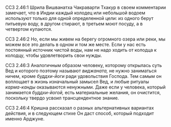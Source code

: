 ССЗ 2.46:1	Шрила Вишванатха Чакраварти Тхакур в своем комментарии замечает, что в Индии каждый колодец или небольшой водоем используют только для одной определенной цели: из одного берут питьевую воду, в другом стирают, в третьем моют посуду, а в четвертом купаются.

ССЗ 2.46:2	Но, если мы живем на берегу огромного озера или реки, мы можем все это делать в одном и том же месте. Если у нас есть постоянный источник чистой воды, нам не надо ходить от колодца к колодцу, чтобы удовлетворить свои нужды.

ССЗ 2.46:3	Аналогичным образом человеку, которому открылась суть Вед и которого поэтому называют _виджаната,_ не нужно заниматься ничем, кроме _буддхи-йоги_ ради удовольствия Господа. Тем самым он воплощает в жизнь изначальный замысел Вед, и любые ритуалы _карма-канды_ оказываются ненужными. Даже если у человека, который занимается _буддхи-йогой,_ есть материальные желания, он очистится, поскольку твердо усвоил трансцендентное знание.

ССЗ 2.46:4	Кришна рассказал о разных альтернативных вариантах действия, и в следующем стихе Он даст способ, который подходит именно Арджуне.